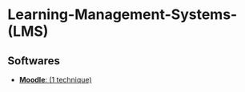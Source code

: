 # Learning-Management-Systems-(LMS)

## Softwares

 - [**Moodle**: (1 technique)](./Learning-Management-Systems-(LMS)/Moodle/)
